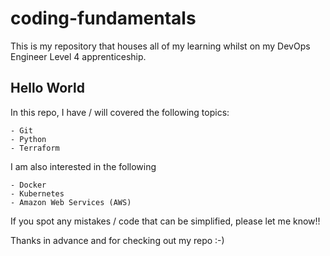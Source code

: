 # coding-fundamentals

This is my repository that houses all of my learning whilst on my DevOps Engineer Level 4 apprenticeship.

## Hello World

In this repo, I have / will covered the following topics:

    - Git
    - Python
    - Terraform

I am also interested in the following

    - Docker
    - Kubernetes
    - Amazon Web Services (AWS)

If you spot any mistakes / code that can be simplified, please let me know!!

Thanks in advance and for checking out my repo :-)
